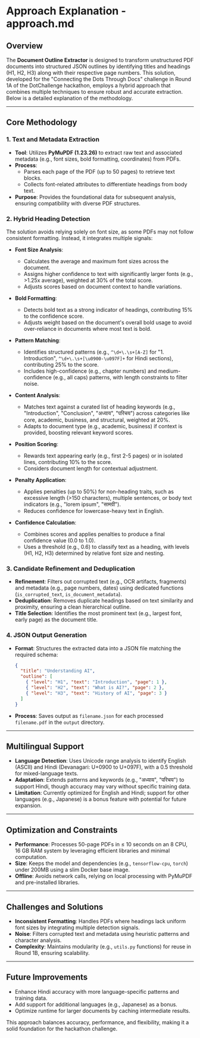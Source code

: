 # Approach Explanation - approach.md

## Overview
The **Document Outline Extractor** is designed to transform unstructured PDF documents into structured JSON outlines by identifying titles and headings (H1, H2, H3) along with their respective page numbers. This solution, developed for the "Connecting the Dots Through Docs" challenge in Round 1A of the DotChallenge hackathon, employs a hybrid approach that combines multiple techniques to ensure robust and accurate extraction. Below is a detailed explanation of the methodology.

---

## Core Methodology

### 1. Text and Metadata Extraction
- **Tool**: Utilizes **PyMuPDF (1.23.26)** to extract raw text and associated metadata (e.g., font sizes, bold formatting, coordinates) from PDFs.
- **Process**: 
  - Parses each page of the PDF (up to 50 pages) to retrieve text blocks.
  - Collects font-related attributes to differentiate headings from body text.
- **Purpose**: Provides the foundational data for subsequent analysis, ensuring compatibility with diverse PDF structures.

### 2. Hybrid Heading Detection
The solution avoids relying solely on font size, as some PDFs may not follow consistent formatting. Instead, it integrates multiple signals:

- **Font Size Analysis**:
  - Calculates the average and maximum font sizes across the document.
  - Assigns higher confidence to text with significantly larger fonts (e.g., >1.25x average), weighted at 30% of the total score.
  - Adjusts scores based on document context to handle variations.

- **Bold Formatting**:
  - Detects bold text as a strong indicator of headings, contributing 15% to the confidence score.
  - Adjusts weight based on the document's overall bold usage to avoid over-reliance in documents where most text is bold.

- **Pattern Matching**:
  - Identifies structured patterns (e.g., `^\d+\.\s+[A-Z]` for "1. Introduction", `^\d+\.\s+[\u0900-\u097F]+` for Hindi sections), contributing 25% to the score.
  - Includes high-confidence (e.g., chapter numbers) and medium-confidence (e.g., all caps) patterns, with length constraints to filter noise.

- **Content Analysis**:
  - Matches text against a curated list of heading keywords (e.g., "Introduction", "Conclusion", "अध्याय", "परिचय") across categories like core, academic, business, and structural, weighted at 20%.
  - Adapts to document type (e.g., academic, business) if context is provided, boosting relevant keyword scores.

- **Position Scoring**:
  - Rewards text appearing early (e.g., first 2-5 pages) or in isolated lines, contributing 10% to the score.
  - Considers document length for contextual adjustment.

- **Penalty Application**:
  - Applies penalties (up to 50%) for non-heading traits, such as excessive length (>150 characters), multiple sentences, or body text indicators (e.g., "lorem ipsum", "सामग्री").
  - Reduces confidence for lowercase-heavy text in English.

- **Confidence Calculation**:
  - Combines scores and applies penalties to produce a final confidence value (0.0 to 1.0).
  - Uses a threshold (e.g., 0.6) to classify text as a heading, with levels (H1, H2, H3) determined by relative font size and nesting.

### 3. Candidate Refinement and Deduplication
- **Refinement**: Filters out corrupted text (e.g., OCR artifacts, fragments) and metadata (e.g., page numbers, dates) using dedicated functions (`is_corrupted_text`, `is_document_metadata`).
- **Deduplication**: Removes duplicate headings based on text similarity and proximity, ensuring a clean hierarchical outline.
- **Title Selection**: Identifies the most prominent text (e.g., largest font, early page) as the document title.

### 4. JSON Output Generation
- **Format**: Structures the extracted data into a JSON file matching the required schema:
  ```json
  {
    "title": "Understanding AI",
    "outline": [
      { "level": "H1", "text": "Introduction", "page": 1 },
      { "level": "H2", "text": "What is AI?", "page": 2 },
      { "level": "H3", "text": "History of AI", "page": 3 }
    ]
  }
  ```
- **Process**: Saves output as `filename.json` for each processed `filename.pdf` in the `output` directory.

---

## Multilingual Support
- **Language Detection**: Uses Unicode range analysis to identify English (ASCII) and Hindi (Devanagari: U+0900 to U+097F), with a 0.5 threshold for mixed-language texts.
- **Adaptation**: Extends patterns and keywords (e.g., "अध्याय", "परिचय") to support Hindi, though accuracy may vary without specific training data.
- **Limitation**: Currently optimized for English and Hindi; support for other languages (e.g., Japanese) is a bonus feature with potential for future expansion.

---

## Optimization and Constraints
- **Performance**: Processes 50-page PDFs in ≤ 10 seconds on an 8 CPU, 16 GB RAM system by leveraging efficient libraries and minimal computation.
- **Size**: Keeps the model and dependencies (e.g., `tensorflow-cpu`, `torch`) under 200MB using a slim Docker base image.
- **Offline**: Avoids network calls, relying on local processing with PyMuPDF and pre-installed libraries.

---

## Challenges and Solutions
- **Inconsistent Formatting**: Handles PDFs where headings lack uniform font sizes by integrating multiple detection signals.
- **Noise**: Filters corrupted text and metadata using heuristic patterns and character analysis.
- **Complexity**: Maintains modularity (e.g., `utils.py` functions) for reuse in Round 1B, ensuring scalability.

---

## Future Improvements
- Enhance Hindi accuracy with more language-specific patterns and training data.
- Add support for additional languages (e.g., Japanese) as a bonus.
- Optimize runtime for larger documents by caching intermediate results.

This approach balances accuracy, performance, and flexibility, making it a solid foundation for the hackathon challenge.